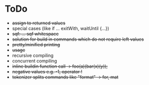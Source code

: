 # ToDo

* ~~assign to returned values~~
* special cases (like if ... exitWith, waitUntil {...})
* ~~sqf: ... sqf whitespace~~
* ~~solution for build in commands which do not require left values~~
* ~~pretty/minified printing~~
* ~~usage~~
* recursive compiling
* concurrent compiling
* ~~inline buildin function call -> foo(a)(bar(x)(y));~~
* ~~negative values e.g. -1, operator !~~
* ~~tokenizer splits commands like "format" -> for, mat~~

